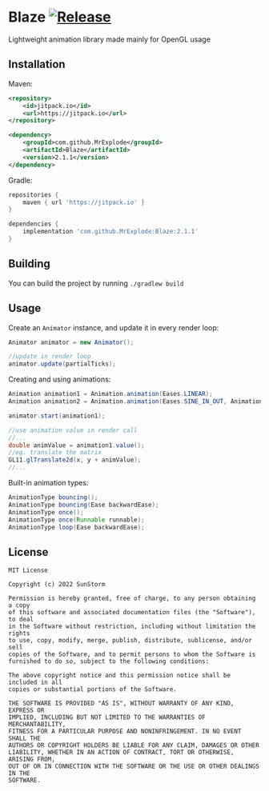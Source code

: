# Blaze [![Release](https://jitpack.io/v/MrExplode/Blaze.svg)](https://jitpack.io/#MrExplode/Blaze)
Lightweight animation library made mainly for OpenGL usage

## Installation
Maven:
```xml
<repository>
    <id>jitpack.io</id>
    <url>https://jitpack.io</url>
</repository>

<dependency>
    <groupId>com.github.MrExplode</groupId>
    <artifactId>Blaze</artifactId>
    <version>2.1.1</version>
</dependency>
```
Gradle:
```groovy
repositories {
    maven { url 'https://jitpack.io' }
}

dependencies {
    implementation 'com.github.MrExplode:Blaze:2.1.1'
}
```

## Building
You can build the project by running `./gradlew build`

## Usage
Create an `Animator` instance, and update it in every render loop:
```java
Animator animator = new Animator();

//update in render loop
animator.update(partialTicks);
```
Creating and using animations:
```java
Animation animation1 = Animation.animation(Eases.LINEAR);
Animation animation2 = Animation.animation(Eases.SINE_IN_OUT, AnimationType.bouncing(), 0.1);

animator.start(animation1);

//use animation value in render call
//...
double animValue = animation1.value();
//eg. translate the matrix
GL11.glTranslate2d(x, y + animValue);
//...
```

Built-in animation types:

```java
AnimationType bouncing();
AnimationType bouncing(Ease backwardEase);
AnimationType once();
AnimationType once(Runnable runnable);
AnimationType loop(Ease backwardEase);
```

## License
```
MIT License

Copyright (c) 2022 SunStorm

Permission is hereby granted, free of charge, to any person obtaining a copy
of this software and associated documentation files (the "Software"), to deal
in the Software without restriction, including without limitation the rights
to use, copy, modify, merge, publish, distribute, sublicense, and/or sell
copies of the Software, and to permit persons to whom the Software is
furnished to do so, subject to the following conditions:

The above copyright notice and this permission notice shall be included in all
copies or substantial portions of the Software.

THE SOFTWARE IS PROVIDED "AS IS", WITHOUT WARRANTY OF ANY KIND, EXPRESS OR
IMPLIED, INCLUDING BUT NOT LIMITED TO THE WARRANTIES OF MERCHANTABILITY,
FITNESS FOR A PARTICULAR PURPOSE AND NONINFRINGEMENT. IN NO EVENT SHALL THE
AUTHORS OR COPYRIGHT HOLDERS BE LIABLE FOR ANY CLAIM, DAMAGES OR OTHER
LIABILITY, WHETHER IN AN ACTION OF CONTRACT, TORT OR OTHERWISE, ARISING FROM,
OUT OF OR IN CONNECTION WITH THE SOFTWARE OR THE USE OR OTHER DEALINGS IN THE
SOFTWARE.
```
